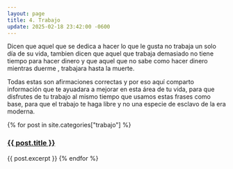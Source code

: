```yaml
---
layout: page
title: 4. Trabajo
update: 2025-02-18 23:42:00 -0600
---
```

Dicen que aquel que se dedica a hacer lo que le gusta no trabaja un solo día de su vida, tambien dicen que aquel que trabaja demasiado no tiene tiempo para hacer dinero y que aquel que no sabe como hacer dinero mientras duerme , trabajara hasta la muerte.

Todas estas son afirmaciones correctas y por eso aquí comparto información que te ayuadara a mejorar en esta área de tu vida, para que disfrutes de tu trabajo al mismo tiempo que usamos estas frases como base, para que el trabajo te haga libre y no una especie de esclavo de la era moderna.
<p>{% for post in site.categories["trabajo"] %}
    <h3><a href="{{ post.url }}">{{ post.title }}</a></h3>
    {{ post.excerpt }}
{% endfor %}</p>